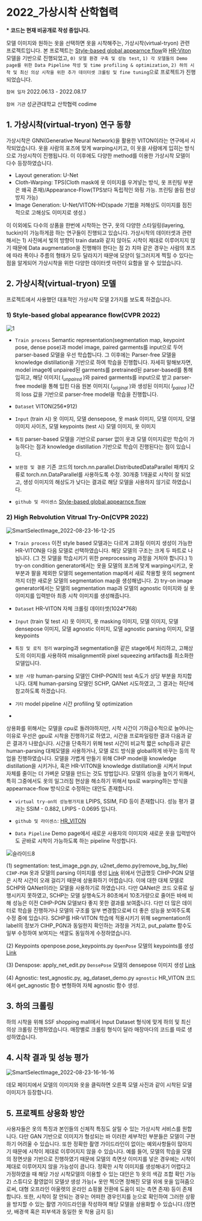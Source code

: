 # 2022_가상시착 산학협력

<b>* 코드는 현재 비공개로 작성 중입니다. </b>

모델 이미지와 원하는 옷을 선택하면 옷을 시착해주는, 가상시착(virtual-tryon) 관련 프로젝트입니다. 본 프로젝트는 [Style-based global appearnce flow](https://github.com/SenHe/Flow-Style-VTON#style-based-global-appearance-flow-for-virtual-try-on-cvpr-2022)와 [HR-Viton](https://github.com/sangyun884/HR-VITON) 모델을 기반으로 진행되었고, `0) 모델 환경 구축 및 성능 test`, `1) 각 모델들의 Demo page를 위한 Data Pipeline 작성 및 time profiling & optimization`, `2) 하의 시착 및 최신 의상 시착을 위한 추가 데이터셋 크롤링 및 fine tuning`으로 프로젝트가 진행되었습니다. 

`참여 일자` 2022.06.13 - 2022.08.17

`참여 기관` 성균관대학교 산학협력 codime


## 1. 가상시착(virtual-tryon) 연구 동향

가상시착은 GNN(Generative Neural Network)을 활용한 VITON이라는 연구에서 시작되었습니다. 옷을 사람의 포즈에 맞게 warping시키고, 이 옷을 사람에게 입히는 방식으로 가상시착이 진행됩니다. 이 이후에도 다양한 method를 이용한 가상시착 모델이 다수 등장하였습니다.
- Layout generation: U-Net
- Cloth-Warping: TPS(Cloth mask에 옷 이미지를 우겨넣는 방식, 옷 프린팅 부분은 왜곡 존재)/Appearance-Flow(TPS보다 독립적인 와핑 가능. 프린팅 쏠림 현상 방지 가능)
- Image Generation: U-Net/VITON-HD(spade 기법을 저해상도 이미지를 점진적으로 고해상도 이미지로 생성.)

이 이외에도 다수의 상품을 한번에 시착하는 연구, 옷의 다양한 스타일링(layering, tuckin)이 가능하게끔 하는 연구들이 진행되고 있습니다. 가상시착의 데이터셋과 관련해서는 1) 사진에서 빛의 방향이 train data와 같지 않아도 시착이 제대로 이루어지지 않기 때문에 Data augmentation을 진행해야 한다는 점 2) 치마 같은 경우는 사람의 포즈에 따라 폭이나 주름의 형태가 모두 달라지기 때문에 모양이 일그러지게 찍힐 수 있다는 점을 알게되어 가상시착을 위한 다양한 데이터셋 마련이 요함을 알 수 있었습니다.

## 2. 가상시착(virtual-tryon) 모델 

프로젝트에서 사용했던 대표적인 가상시착 모델 2가지를 보도록 하겠습니다.

### 1) Style-based global appearance flow(CVPR 2022)

![1](https://user-images.githubusercontent.com/67568001/186096273-b83d8d91-0fee-4b23-ba6f-5c0bf8cfb6fa.png)




- `Train process` Semantic representation(segmentation map, keypoint pose, dense pose)과 model image, paired garments를 input으로 두어 parser-based 모델을 우선 학습합니다. 그 이후에는 Parser-free 모델을 knowledge distillation을 기반으로 하여 학습을 진행합니다. 자세히 말해보자면, model image에 unpaired된 garments를 pretrained된 parser-based를 통해 입히고, 해당 이미지( $I_{unpaired}$ )와 paired garments를 input으로 받고 parser-free model을 통해 입힌 다음 원본 이미지( $I_{original}$ )와 생성된 이미지( $I_{paired}$ )간의 loss 값을 기반으로 parser-free model을 학습을 진행합니다.
 
- `Dataset` VITON(256*912)

- `Input` (train 시) 옷 이미지, 모델 densepose, 옷 mask 이미지, 모델 이미지, 모델 이미지 사이즈, 모델 keypoints (test 시) 모델 이미지, 옷 이미지

- `특징` parser-based 모델을 기반으로 parser 없이 옷과 모델 이미지로만 학습이 가능하다는 점과 knowledge distillation 기반으로 학습이 진행된다는 점이 있습니다.

- `보완점 및 결론` 기존 코드의 torch.nn.parallel.DistributedDataParallel 패캐지 오류로 torch.nn.DataParallel를 사용하도록 수정. 30개중 1개꼴로 시착이 잘 되었고, 생성 이미지의 해상도가 낮다는 결과로 해당 모델을 사용하지 않기로 하였습니다.

- `github 및 라이센스` [Style-based global appearnce flow](https://github.com/SenHe/Flow-Style-VTON#style-based-global-appearance-flow-for-virtual-try-on-cvpr-2022)



### 2) High Rebvolution Vitrual Try-On(CVPR 2022)
 
![SmartSelectImage_2022-08-23-16-12-25](https://user-images.githubusercontent.com/67568001/186095838-ffba690a-6f3c-4076-ad52-0a601dc808ba.png)





- `Train process` 이전 style based 모델과는 다르게 고화질 이미지 생성이 가능한 HR-VITON을 다음 모델로 선택하였습니다. 해당 모델의 구조는 크게 두 파트로 나뉩니다. (그 전 모델을 학습시키기 위한 preprocessing 과정을 거처야 합니다.) 1) try-on condition generator에서는 옷을 모델의 포즈에 맞게 warping시키고, 옷 부분과 팔을 제외한 모델의 segementation map에서 새로 착용할 옷의 segment까지 더한 새로운 모델의 segmentation map을 생성해냅니다. 2) try-on image generator에서는 모델의 segmentation map과 모델의 agnostic 이미지와 실 옷 이미지를 입력받아 최종 시착 이미지를 생성해줍니다.

- `Dataset` HR-VITON 자체 크롤링 데이터셋(1024*768)

- `Input` (train 및 test 시) 옷 이미지, 옷 masking 이미지, 모델 이미지, 모델 densepose 이미지, 모델 agnostic 이미지, 모델 agnostic parsing 이미지, 모델 keypoints

- `특징 및 로직 정리` warping과 segmentation을 같은 stage에서 처리하고, 고해상도의 이미지를 사용하여 misalignment와 pixel squeezing artifacts를 최소화한 모델입니다.

- `보완 사항` human-parsing 모델인 CIHP-PGN의 test 속도가 상당 부분을 차지합니다. 대체 human-parsing 모델인 SCHP, QANet 시도하였고, 그 결과는 하단에 참고하도록 하겠습니다.
- `기타` model pipeline 시간 profiling 및 optimization
- 
상용화를 위해서는 모델을 cpu로 돌려야하지만, 시착 시간이 기하급수적으로 늘어나는 이유로 우선은 gpu로 시착을 진행하기로 하였고, 시간을 프로파일링한 결과 다음과 같은 결과가 나왔습니다. 시간을 단축하기 위해 test 시간이 비교적 짧은 schp등과 같은 human-parsing 대체모델을 사용하거나, 모델 로드 방식을 global하게 바꾸는 등의 작업을 진행하였습니다. 모델을 가볍게 만들기 위해 CIHP model을 knowledge distillation을 시키거나, 혹은 HR-VITON을 knowledge distillation을 시켜서 Input 자체를 줄이는 더 가벼운 모델을 만드는 것도 방법입니다. 모델의 성능을 높이기 위해서, 특히 그중에서도 옷의 일그러짐 현상을 해소하기 위해서 tps로 warping하는 방식을 appearnace-flow 방식으로 수정하는 대안도 존재합니다. 

- `virtual try-on의 성능평가지표` LPIPS, SSIM, FID 등이 존재합니다. 성능 평가 결과는 SSIM - 0.882, LPIPS - 0.0695 입니다.

- `github 및 라이센스`: [HR_VITON](https://github.com/sangyun884/HR-VITON)

- `Data Pipeline` Demo page에서 새로운 사용자의 이미지와 새로운 옷을 입력받아도 곧바로 시착이 가능하도록 하는 pipeline 작성합니다.

![슬라이드8](https://user-images.githubusercontent.com/67568001/184663263-61bbe886-edab-473b-b197-2f8477c9a3bb.JPG)

(1) segmentation: test_image_pgn.py, u2net_demo.py(remove_bg_by_file)
`CIHP-PGN` 옷과 모델의 parsing 이미지를 생성 [Link](https://github.com/Engineering-Course/CIHP_PGN)
위에서 언급했듯 CIHP-PGN 모델은 시착 시간이 오래 걸리기 때문에 상용화하기 어렵습니다. 이에 대한 대체 모델로 SCHP와 QANet이라는 모델을 사용하기로 하였습니다. 다만 QANet은 코드 오류로 실행시키지 못하였고, SCHP는 모델 실행속도가 80초에서 10초가량으로 줄어든 바에 비해 성능은 이전 CIHP-PGN 모델보다 좋지 못한 결과를 보여줍니다. 다만 더 많은 데이터로 학습을 진행하거나 모델의 구조를 일부 변경함으로써 더 좋은 성능을 보여주도록 수정 중에 있습니다. SCHP를 HR-VITON 학습에 적용시키기 위해 segmentation의 label의 정보가 CIHP_PGN과 동일한지 확인하는 과정을 거치고, put_palatte 함수도 일부 수정하여 보여지는 색깔도 동일하게 수정하였습니다.

(2) Keypoints openpose.pose_keypoints.py
`OpenPose` 모델의 keypoints를 생성 [Link](https://github.com/CMU-Perceptual-Computing-Lab/openpose)


(3) Denspose: apply_net_edit.py
`DensePose` 모델의 densepose 이미지 생성 [Link](https://github.com/facebookresearch/detectron2)

(4) Agnostic: test_agnostic.py, ag_dataset_demo.py
`agnostic` HR_VITON 코드에서 get_agnostic 함수 변형하여 자체 agnostic 함수 생성.


## 3. 하의 크롤링
하의 시착을 위해 SSF shopping mall에서 Input Dataset 형식에 맞게 하의 및 최신 의상 크롤링 진행하였습니다. 매장별로 크롤링 형식이 달라 매장마다의 코드를 따로 생성하였습니다.




## 4. 시착 결과 및 성능 평가



![SmartSelectImage_2022-08-23-16-16-16](https://user-images.githubusercontent.com/67568001/186095855-211830d5-ba17-438f-9a44-b0b710acef5c.png)




데모 페이지에서 모델의 이미지와 옷을 클릭하면 오른쪽 모델 사진과 같이 시착된 모델 이미지가 등장합니다.

## 5. 프로젝트 상용화 방안
사용자들은 옷의 특징과 본인들의 신체적 특징도 살릴 수 있는 가상시착 서비스를 원합니다. 다만 GAN 기반으로 이미지가 형성되는 바 이러한 세부적인 부분들은 모델이 구현하기 어려울 수 있습니다. 또한 정확한 촬영 가이드라인이 없이는 예외사항들이 많아지기 때문에 시착이 제대로 이루어지지 않을 수 있습니다. 예를 들어, 모델의 학습을 모델의 정면샷을 기반으로 진행하였기 때문에 모델의 측면샷 이미지를 넣은 경우에는 시착이 제대로 이루어지지 않을 가능성이 큽니다. 정확한 시착 이미지를 생성해내기 어렵다고 가정하였을 때 해당 가상 시착모델의 이용할 수 있는 대안은 1) 옷의 색감 조합 확인 가능 2) 스튜디오 촬영없이 모델샷 생성 가능(+ 옷만 찍으면 정해진 모델 위에 옷을 입혀줌으로써, 대형 오프라인 아울렛의 온라인 쇼핑몰 전환에 도움이 되는 측면 존재) 등이 존재합니다. 또한, 시착이 잘 안되는 경우는 어떠한 경우인지를 눈으로 확인하여 그러한 상황을 방지할 수 있는 촬영 가이드라인을 작성하여 해당 모델을 상용화할 수 있습니다.(정면 샷, 배경색 혹은 피부색과 동일한 옷 착용 금지 등)



